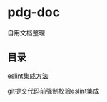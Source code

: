 # pdg-doc

自用文档整理

## 目录

[eslint集成方法](https://github.com/674948122/pdg-doc/blob/master/eslint%E9%9B%86%E6%88%90%E6%96%B9%E6%B3%95.md "eslint集成方法")

[git提交代码前强制校验eslint集成](https://github.com/674948122/pdg-doc/blob/master/git%E6%8F%90%E4%BA%A4%E4%BB%A3%E7%A0%81%E5%89%8D%E5%BC%BA%E5%88%B6%E6%A0%A1%E9%AA%8Ceslint%E9%9B%86%E6%88%90.md "git提交代码前强制校验eslint集成")
